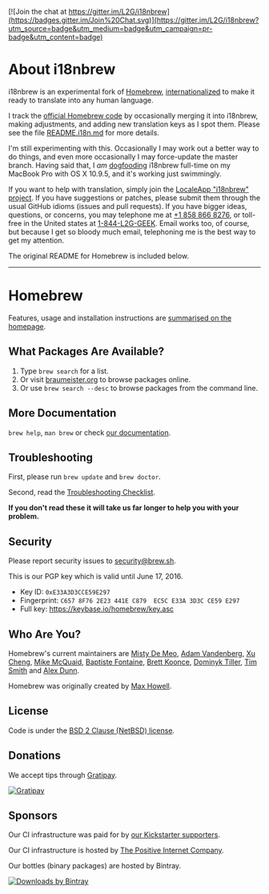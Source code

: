 [![Join the chat at https://gitter.im/L2G/i18nbrew](https://badges.gitter.im/Join%20Chat.svg)](https://gitter.im/L2G/i18nbrew?utm_source=badge&utm_medium=badge&utm_campaign=pr-badge&utm_content=badge)

# About i18nbrew

i18nbrew is an experimental fork of [Homebrew](http://brew.sh),
[internationalized](https://en.wikipedia.org/wiki/Internationalization_and_localization)
to make it ready to translate into any human language.

I track the [official Homebrew code](https://github.com/Homebrew/homebrew/) by
occasionally merging it into i18nbrew, making adjustments, and adding new
translation keys as I spot them.  Please see the file [README.i18n.md](README.i18n.md)
for more details.

I'm still experimenting with this.  Occasionally I may work out a better way to do
things, and even more occasionally I may force-update the master branch.
Having said that, I _am_
[dogfooding](https://en.wikipedia.org/wiki/Eating_your_own_dog_food) i18nbrew
full-time on my MacBook Pro with OS X 10.9.5, and it's working just swimmingly.

If you want to help with translation, simply join the [LocaleApp "i18nbrew"
project](http://www.localeapp.com/projects/7650).  If you have suggestions or
patches, please submit them through the usual GitHub idioms (issues and pull
requests).  If you have bigger ideas, questions, or concerns, you may telephone
me at [+1 858 866 8276](tel:+1-858-866-8276), or toll-free in the United states
at [1-844-L2G-GEEK](tel:+1-844-524-4335).  Email works too, of course, but
because I get so bloody much email, telephoning me is the best way to get my
attention.

The original README for Homebrew is included below.

----

# Homebrew
Features, usage and installation instructions are [summarised on the homepage](http://brew.sh).

## What Packages Are Available?
1. Type `brew search` for a list.
2. Or visit [braumeister.org](http://braumeister.org) to browse packages online.
3. Or use `brew search --desc` to browse packages from the command line.

## More Documentation
`brew help`, `man brew` or check [our documentation](https://github.com/Homebrew/homebrew/tree/master/share/doc/homebrew#readme).

## Troubleshooting
First, please run `brew update` and `brew doctor`.

Second, read the [Troubleshooting Checklist](https://github.com/Homebrew/homebrew/blob/master/share/doc/homebrew/Troubleshooting.md#troubleshooting).

**If you don't read these it will take us far longer to help you with your problem.**

## Security
Please report security issues to security@brew.sh.

This is our PGP key which is valid until June 17, 2016.
* Key ID: `0xE33A3D3CCE59E297`
* Fingerprint: `C657 8F76 2E23 441E C879  EC5C E33A 3D3C CE59 E297`
* Full key: https://keybase.io/homebrew/key.asc

## Who Are You?
Homebrew's current maintainers are [Misty De Meo](https://github.com/mistydemeo), [Adam Vandenberg](https://github.com/adamv), [Xu Cheng](https://github.com/xu-cheng), [Mike McQuaid](https://github.com/mikemcquaid), [Baptiste Fontaine](https://github.com/bfontaine), [Brett Koonce](https://github.com/asparagui), [Dominyk Tiller](https://github.com/DomT4), [Tim Smith](https://github.com/tdsmith) and [Alex Dunn](https://github.com/dunn).

Homebrew was originally created by [Max Howell](https://github.com/mxcl).

## License
Code is under the [BSD 2 Clause (NetBSD) license](https://github.com/Homebrew/homebrew/tree/master/LICENSE.txt).

## Donations
We accept tips through [Gratipay](https://gratipay.com/Homebrew/).

[![Gratipay](https://img.shields.io/gratipay/Homebrew.svg?style=flat)](https://gratipay.com/Homebrew/)

## Sponsors
Our CI infrastructure was paid for by [our Kickstarter supporters](https://github.com/Homebrew/homebrew/blob/master/SUPPORTERS.md).

Our CI infrastructure is hosted by [The Positive Internet Company](http://www.positive-internet.com).

Our bottles (binary packages) are hosted by Bintray.

[![Downloads by Bintray](https://bintray.com/docs/images/downloads_by_bintray_96.png)](https://bintray.com/homebrew)
